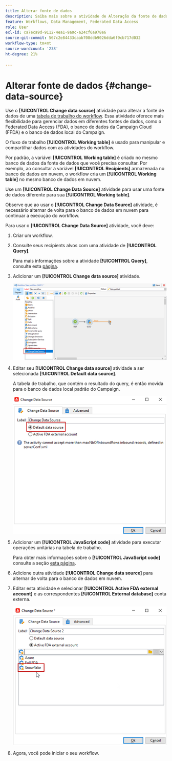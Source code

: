 ```yaml
---
title: Alterar fonte de dados
description: Saiba mais sobre a atividade de Alteração da fonte de dados
feature: Workflows, Data Management, Federated Data Access
role: User
exl-id: ca7eca9d-9112-4ea1-9a0c-a24cf6a978e6
source-git-commit: 567c2e84433caab708ddb9026dda6f9cb717d032
workflow-type: tm+mt
source-wordcount: '238'
ht-degree: 21%

---
```


# Alterar fonte de dados {#change-data-source}

Use o **[!UICONTROL Change data source]** atividade para alterar a fonte de dados de uma [tabela de trabalho do workflow](use-workflow-data.md#workflow-temporary-work-table). Essa atividade oferece mais flexibilidade para gerenciar dados em diferentes fontes de dados, como o Federated Data Access (FDA), o banco de dados da Campaign Cloud (FFDA) e o banco de dados local do Campaign.

O fluxo de trabalho **[!UICONTROL Working table]** é usado para manipular e compartilhar dados com as atividades do workflow.

Por padrão, a variável **[!UICONTROL Working table]** é criado no mesmo banco de dados da fonte de dados que você precisa consultar.
Por exemplo, ao consultar a variável **[!UICONTROL Recipients]** armazenada no banco de dados em nuvem, o workflow cria um **[!UICONTROL Working table]** no mesmo banco de dados em nuvem.

Use um **[!UICONTROL Change Data Source]** atividade para usar uma fonte de dados diferente para sua **[!UICONTROL Working table]**.

Observe que ao usar o **[!UICONTROL Change Data Source]** atividade, é necessário alternar de volta para o banco de dados em nuvem para continuar a execução do workflow.

Para usar o **[!UICONTROL Change Data Source]** atividade, você deve:

1. Criar um workflow.

1. Consulte seus recipients alvos com uma atividade de **[!UICONTROL Query]**.

   Para mais informações sobre a atividade **[!UICONTROL Query]**, consulte esta [página](query.md#create-a-query).

1. Adicionar um **[!UICONTROL Change data source]** atividade.

   ![](assets/change-data-source.png)

1. Editar seu **[!UICONTROL Change data source]** atividade a ser selecionada **[!UICONTROL Default data source]**.

   A tabela de trabalho, que contém o resultado do query, é então movida para o banco de dados local padrão do Campaign.

   ![](assets/change-data-source_2.png)

1. Adicionar um **[!UICONTROL JavaScript code]** atividade para executar operações unitárias na tabela de trabalho.

   Para obter mais informações sobre o **[!UICONTROL JavaScript code]** consulte a seção [esta página](sql-code-and-javascript-code.md#javascript-code).

1. Adicione outra atividade **[!UICONTROL Change data source]** para alternar de volta para o banco de dados em nuvem.

1. Editar esta atividade e selecionar **[!UICONTROL Active FDA external account]** e as correspondentes **[!UICONTROL External database]** conta externa.

   ![](assets/change-data-source_3.png)

1. Agora, você pode iniciar o seu workflow.
